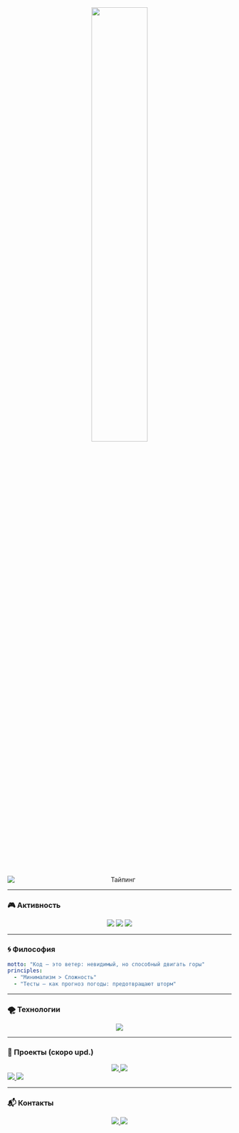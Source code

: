 <!-- Баннер -->
<div align="center">
  <img src="https://media3.giphy.com/media/v1.Y2lkPTc5MGI3NjExOTg0NnRmbjJya28xNDQxNDE5aDZzd2F5cDQyNjJhczRhZmFsMGl4ciZlcD12MV9pbnRlcm5hbF9naWZfYnlfaWQmY3Q9Zw/3oKIP8Xd4GDY8AXv2w/giphy.gif" width="50%">
</div>

<!-- Заголовок с анимацией -->
<div align="center">
  <img src="https://readme-typing-svg.vercel.app/?font=JetBrains+Mono&pause=1000&color=5D8AA8&width=435&lines=Привет,+я+venticorda+(Даниил);Код+должен+дышать;Свобода+в+каждой+строчке" alt="Тайпинг" style="display: block; margin: 0 auto;">
</div>

---

<!-- Статистика -->
### 🎮 Активность
<div align="center">
  <img src="https://github-readme-stats.vercel.app/api?username=venticorda&show_icons=true&theme=panda&hide_border=true&locale=ru&border_radius=50">
  <img src="https://github-readme-streak-stats.herokuapp.com/?user=venticorda&theme=panda&hide_border=true&locale=ru&border_radius=50">
  <img src="https://github-readme-activity-graph.vercel.app/graph?username=venticorda&theme=react-dark&hide_border=true&area=true">
</div>

---

### 🌀 Философия
```yaml
motto: "Код — это ветер: невидимый, но способный двигать горы"
principles: 
  - "Минимализм > Сложность"
  - "Тесты — как прогноз погоды: предотвращают шторм"
```
---

### 🌪️ Технологии
<p align="center"> <img src="https://skillicons.dev/icons?i=docker,django,fastapi,nginx,sqlite,py,linux,mysql,postgres,github,bash,flask,githubactions,postman,git&theme=dark&perline=5"> </p>

---

### 🚀 Проекты (скоро upd.)
<div align="center">
  <a href="https://github.com/venticorda/The-Charitable-Foundation">
    <img src="https://github-readme-stats.vercel.app/api/pin/?username=venticorda&repo=The-Charitable-Foundation&theme=panda&show_owner=true&cache_bust=1">
  </a>
  <!-- Добавьте другие проекты по аналогии -->
  <a href="https://github.com/venticorda/cattygram">
    <img src="https://github-readme-stats.vercel.app/api/pin/?username=venticorda&repo=cattygram&theme=panda&show_owner=true&cache_bust=1">
  </a>
</div>
  <!-- Добавьте другие проекты по аналогии -->
  <a href="https://github.com/venticorda/LinkSnap">
    <img src="https://github-readme-stats.vercel.app/api/pin/?username=venticorda&repo=LinkSnap&theme=panda&show_owner=true&cache_bust=1">
  </a>
</div> 
  <!-- Добавьте другие проекты по аналогии -->
  <a href="https://github.com/venticorda/ScrapyPEPper">
    <img src="https://github-readme-stats.vercel.app/api/pin/?username=venticorda&repo=ScrapyPEPper&theme=panda&show_owner=true&cache_bust=1">
  </a>
</div> 

---

### 📬 Контакты
<p align="center"> 
  <a href="https://t.me/venticorda"> 
    <img src="https://img.shields.io/badge/Telegram-26A5E4?style=flat&logo=telegram&logoColor=white"> 
  </a> 
  <a href="mailto:dvarlashchenko@mail.ru"> 
    <img src="https://img.shields.io/badge/Email-005FF9?style=flat&logo=mail.ru&logoColor=white&label=Mail.ru"> 
  </a> 
</p>

